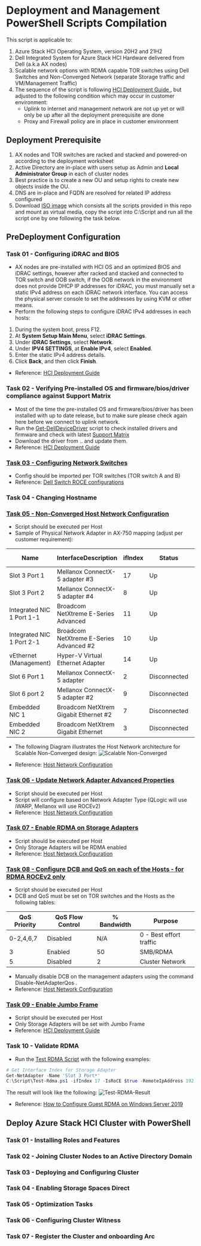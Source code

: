 # Deployment and Management PowerShell Scripts Compilation

This script is applicable to:
1. Azure Stack HCI Operating System, version 20H2 and 21H2
2. Dell Integrated System for Azure Stack HCI Hardware delivered from Dell (a.k.a AX nodes)
3. Scalable network options with RDMA capable TOR switches using Dell Switches and Non-Converged Network (separate Storage traffic and VM/Management Traffic)
4. The sequence of the script is following [ HCI Deployment Guide ](https://infohub.delltechnologies.com/t/hci-deployment-guide-microsoft-hci-solutions-from-dell-technologies-1/), but adjusted to the following condition which may occur in customer environment:
    * Uplink to internet and management network are not up yet or will only be up after all the deployment prerequisite are done
    * Proxy and Firewall policy are in place in customer environment

## Deployment Prerequisite
1. AX nodes and TOR switches are racked and stacked and powered-on according to the deployment worksheet
2. Active Directory are in-place with users setup as Admin and **Local Administrator Group** in each of cluster nodes
3. Best practice is to create a new OU and setup rights to create new objects inside the OU.
3. DNS are in-place and FQDN are resolved for related IP address configured
4. Download [ISO image](Deployment-Script-.iso) which consists all the scripts provided in this repo and mount as virtual media, copy the script into C:\Script and run all the script one by one following the task below.

## PreDeployment Configuration

### Task 01 - Configuring iDRAC and BIOS
* AX nodes are pre-installed with HCI OS and an optimized BIOS and iDRAC settings, however after racked and stacked and connected to TOR switch and OOB switch, if the OOB network in the environment does not provide DHCP IP addresses for iDRAC, you must manually set a static IPv4 address on each iDRAC network interface. You can access the physical server console to set the addresses by using KVM or other means.
* Perform the following steps to configure iDRAC IPv4 addresses in each hosts:
1. During the system boot, press F12.
2. At **System Setup Main Menu**, select **iDRAC Settings**.
3. Under **iDRAC Settings**, select **Network**.
4. Under **IPV4 SETTINGS**, at **Enable IPv4**, select **Enabled**.
5. Enter the static IPv4 address details.
6. Click **Back**, and then click **Finish**.

* Reference: [ HCI Deployment Guide ](https://infohub.delltechnologies.com/t/hci-deployment-guide-microsoft-hci-solutions-from-dell-technologies-1/)

### Task 02 - Verifying Pre-installed OS and firmware/bios/driver compliance against Support Matrix
* Most of the time the pre-installed OS and firmware/bios/driver has been installed with up to date release, but to make sure please check again here before we connect to uplink network.
* Run the [Get-DellDeviceDriver](Get-DellDeviceDriver.ps1) script to check installed drivers and firmware and check with latest [Support Matrix](https://www.dell.com/support/kbdoc/en-us/000126014/support-matrix-for-dell-emc-solutions-for-microsoft-azure-stack-hci)
* Download the driver from .. and update them.
* Reference: [ HCI Deployment Guide ](https://infohub.delltechnologies.com/t/hci-deployment-guide-microsoft-hci-solutions-from-dell-technologies-1/)

### [Task 03 - Configuring Network Switches](SwitchDellRoce.conf)
* Config should be imported per TOR switches (TOR switch A and B)
* Reference: [ Dell Switch ROCE configurations ](https://infohub.delltechnologies.com/t/reference-guide-switch-configurations-roce-only-mellanox-cards/)

### Task 04 - Changing Hostname

### [Task 05 - Non-Converged Host Network Configuration](Set-DellHostNetwork.ps1)
* Script should be executed per Host
* Sample of Physical Network Adapter in AX-750 mapping (adjust per customer requirement):

| Name                      | InterfaceDescription                    | ifIndex | Status       | IP Address (sample)  | Vlan (sample) | Purpose                     |
| ------------------------- | --------------------------------------- | ------- | ------------ | -------------------- | ------------- | --------------------------- |
| Slot 3 Port 1             | Mellanox ConnectX-5 adapter #3          | 17      | Up           | 192.168.101.11/24    | 101           | S2D Traffic (RDMA/Jumbo)    | 
| Slot 3 Port 2             | Mellanox ConnectX-5 adapter #4          | 8       | Up           | 192.168.102.11/24    | 102           | S2D Traffic (RDMA/Jumbo)    |
| Integrated NIC 1 Port 1-1 | Broadcom NetXtreme E-Series Advanced    | 11      | Up           | N/A                  | N/A           | Data and Management Traffic |
| Integrated NIC 1 Port 2-1 | Broadcom NetXtreme E-Series Advanced #2 | 10      | Up           | N/A                  | N/A           | Data and Management Traffic |
| vEthernet (Management)    | Hyper-V Virtual Ethernet Adapter        | 14      | Up           | 10.189.192.62/24     | Untagged      | vNIC for Data/Management    |
| Slot 6 Port 1             | Mellanox ConnectX-5 adapter             | 2       | Disconnected | N/A                  | N/A           | Backup Traffic (Not Used)   |
| Slot 6 port 2             | Mellanox ConnectX-5 adapter #2          | 9       | Disconnected | N/A                  | N/A           | Backup Traffic (Not Used)   |
| Embedded NIC 1            | Broadcom NetXtrem Gigabit Ethernet #2   | 7       | Disconnected | N/A                  | N/A           | Backup Traffic (Not Used)   |
| Embedded NIC 2            | Broadcom NetXtrem Gigabit Ethernet      | 3       | Disconnected | N/A                  | N/A           | Backup Traffic (Not Used)   |

* The following Diagram illustrates the Host Network architecture for Scalable Non-Converged design:
![Scalable Non-Converged](scalable-non-converged.png)

* Reference: [ Host Network Configuration ](https://infohub.delltechnologies.com/t/reference-guide-network-integration-and-host-network-configuration-options-1/)

### [Task 06 - Update Network Adapter Advanced Properties](Set-DellNetAdapterAdvancedProperty.ps1)
* Script should be executed per Host
* Script will configure based on Network Adapter Type (QLogic will use iWARP, Mellanox will use ROCEv2)
* Reference: [ Host Network Configuration ](https://infohub.delltechnologies.com/t/reference-guide-network-integration-and-host-network-configuration-options-1/)

### [Task 07 - Enable RDMA on Storage Adapters](Enable-DellNetAdapterRdma.ps1)
* Script should be executed per Host
* Only Storage Adapters will be RDMA enabled
* Reference: [ Host Network Configuration ](https://infohub.delltechnologies.com/t/reference-guide-network-integration-and-host-network-configuration-options-1/)

### [Task 08 - Configure DCB and QoS on each of the Hosts - for RDMA ROCEv2 only](Set-DellNetQos.ps1)
* Script should be executed per Host
* DCB and QoS must be set on TOR switches and the Hosts as the following tables:

| QoS Priority  | QoS Flow Control | % Bandwidth | Purpose                  |
| ------------- | ---------------- | ----------- | ------------------------ |
| 0-2,4,6,7     | Disabled         | N/A         | 0 - Best effort traffic  |
| 3             | Enabled          | 50          | SMB/RDMA                 |
| 5             | Disabled         | 2           | Cluster Network          |

* Manually disable DCB on the management adapters using the command Disable-NetAdapterQos <nicName>.
* Reference: [ Host Network Configuration ](https://infohub.delltechnologies.com/t/reference-guide-network-integration-and-host-network-configuration-options-1/)
  
### [Task 09 - Enable Jumbo Frame](Set-JumboFrame.ps1)
* Script should be executed per Host
* Only Storage Adapters will be set with Jumbo Frame
* Reference: [ HCI Deployment Guide ](https://infohub.delltechnologies.com/t/hci-deployment-guide-microsoft-hci-solutions-from-dell-technologies-1/)
   
### Task 10 - Validate RDMA
* Run the [Test RDMA Script](Test-Rdma.ps1) with the following examples:
```powershell
# Get Interface Index for Storage Adapter
Get-NetAdapter -Name 'Slot 3 Port*'
C:\Script\Test-Rdma.ps1 -ifIndex 17 -IsRoCE $true -RemoteIpAddress 192.168.101.12 -PathToDiskspd C:\Script\
```
The result will look like the following:
![Test-RDMA-Result](Test-RDMA-Result.png)
* Reference: [How to Configure Guest RDMA on Windows Server 2019](https://www.dell.com/support/kbdoc/en-ie/000113009/how-to-configure-guest-rdma-on-windows-server-2019#:~:text=Test%20RDMA%20communication%20between%20the,DCB%20settings%20on%20the%20host.)
   
## Deploy Azure Stack HCI Cluster with PowerShell
### Task 01 - Installing Roles and Features
### Task 02 - Joining Cluster Nodes to an Active Directory Domain
### Task 03 - Deploying and Configuring Cluster
### Task 04 - Enabling Storage Spaces Direct
### Task 05 - Optimization Tasks
### Task 06 - Configuring Cluster Witness
### Task 07 - Register the Cluster and onboarding Arc
